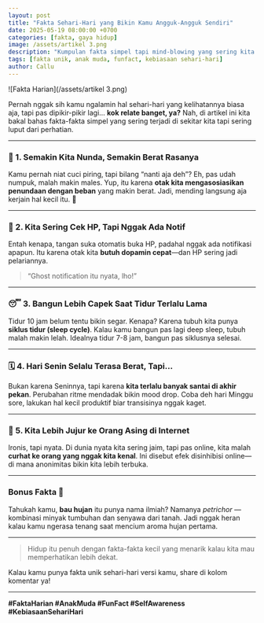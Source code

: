 ```yaml
---
layout: post
title: "Fakta Sehari-Hari yang Bikin Kamu Angguk-Angguk Sendiri"
date: 2025-05-19 08:00:00 +0700
categories: [fakta, gaya hidup]
image: /assets/artikel 3.png
description: "Kumpulan fakta simpel tapi mind-blowing yang sering kita alami sehari-hari, tapi jarang kita sadari. Wajib baca, deh!"
tags: [fakta unik, anak muda, funfact, kebiasaan sehari-hari]
author: Callu
---
```


![Fakta Harian](/assets/artikel 3.png)

Pernah nggak sih kamu ngalamin hal sehari-hari yang kelihatannya biasa aja, tapi pas dipikir-pikir lagi… **kok relate banget, ya?** Nah, di artikel ini kita bakal bahas fakta-fakta simpel yang sering terjadi di sekitar kita tapi sering luput dari perhatian.

---

### 🧠 1. Semakin Kita Nunda, Semakin Berat Rasanya

Kamu pernah niat cuci piring, tapi bilang “nanti aja deh”? Eh, pas udah numpuk, malah makin males. Yup, itu karena **otak kita mengasosiasikan penundaan dengan beban** yang makin berat. Jadi, mending langsung aja kerjain hal kecil itu. 💪

---

### 📱 2. Kita Sering Cek HP, Tapi Nggak Ada Notif

Entah kenapa, tangan suka otomatis buka HP, padahal nggak ada notifikasi apapun. Itu karena otak kita **butuh dopamin cepat**—dan HP sering jadi pelariannya.

> “Ghost notification itu nyata, lho!”

---

### 😴 3. Bangun Lebih Capek Saat Tidur Terlalu Lama

Tidur 10 jam belum tentu bikin segar. Kenapa? Karena tubuh kita punya **siklus tidur (sleep cycle)**. Kalau kamu bangun pas lagi deep sleep, tubuh malah makin lelah. Idealnya tidur 7-8 jam, bangun pas siklusnya selesai.

---

### 🗓️ 4. Hari Senin Selalu Terasa Berat, Tapi…

Bukan karena Seninnya, tapi karena **kita terlalu banyak santai di akhir pekan**. Perubahan ritme mendadak bikin mood drop. Coba deh hari Minggu sore, lakukan hal kecil produktif biar transisinya nggak kaget.

---

### 💬 5. Kita Lebih Jujur ke Orang Asing di Internet

Ironis, tapi nyata. Di dunia nyata kita sering jaim, tapi pas online, kita malah **curhat ke orang yang nggak kita kenal**. Ini disebut efek disinhibisi online—di mana anonimitas bikin kita lebih terbuka.

---

### Bonus Fakta 🎁

Tahukah kamu, **bau hujan** itu punya nama ilmiah? Namanya _petrichor_ — kombinasi minyak tumbuhan dan senyawa dari tanah. Jadi nggak heran kalau kamu ngerasa tenang saat mencium aroma hujan pertama.

---

> Hidup itu penuh dengan fakta-fakta kecil yang menarik kalau kita mau memperhatikan lebih dekat.

Kalau kamu punya fakta unik sehari-hari versi kamu, share di kolom komentar ya!

---

**#FaktaHarian #AnakMuda #FunFact #SelfAwareness #KebiasaanSehariHari**
